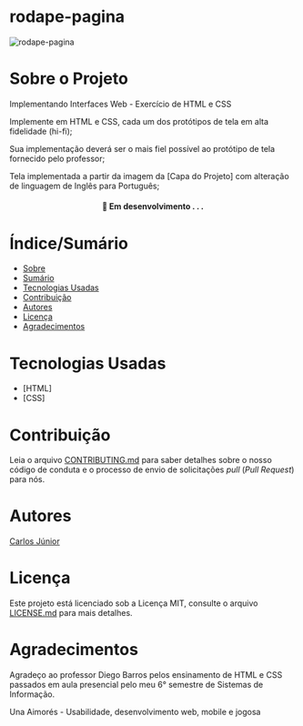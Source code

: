 # rodape-pagina



![rodape-pagina](https://user-images.githubusercontent.com/100207340/202909520-df12c8e8-5208-49d8-8ab6-72ef3d2da0b2.png)


# Sobre o Projeto

Implementando  Interfaces Web - Exercício de HTML e CSS

Implemente em HTML e CSS, cada um dos protótipos de tela em alta fidelidade (hi-fi);

Sua implementação deverá ser o mais fiel  possível ao protótipo de tela fornecido pelo professor;

Tela implementada a partir da imagem da [Capa do Projeto] com alteração de linguagem de Inglês para Português;


<h4 align="center"> 
	🚧  Em desenvolvimento . . .
</h4>

# Índice/Sumário

* [Sobre](#sobre-o-projeto)
* [Sumário](#índice/sumário)
* [Tecnologias Usadas](#tecnologias-usadas)
* [Contribuição](#contribuição)
* [Autores](#autores)
* [Licença](#licença)
* [Agradecimentos](#agradecimentos)



# Tecnologias Usadas

- [HTML]
- [CSS]

# Contribuição

Leia o arquivo [CONTRIBUTING.md](CONTRIBUTING.md) para saber detalhes sobre o nosso código de conduta e o processo de envio de solicitações *pull* (*Pull Request*) para nós.

# Autores

[Carlos Júnior](https://github.com/JrWockeez)

# Licença

Este projeto está licenciado sob a Licença MIT,  consulte o arquivo [LICENSE.md](LICENSE.md) para mais detalhes.

# Agradecimentos

Agradeço ao professor Diego Barros pelos ensinamento de HTML e CSS passados em aula presencial pelo meu 6° semestre de Sistemas de Informação.

Una Aimorés - Usabilidade, desenvolvimento web, mobile e jogosa
